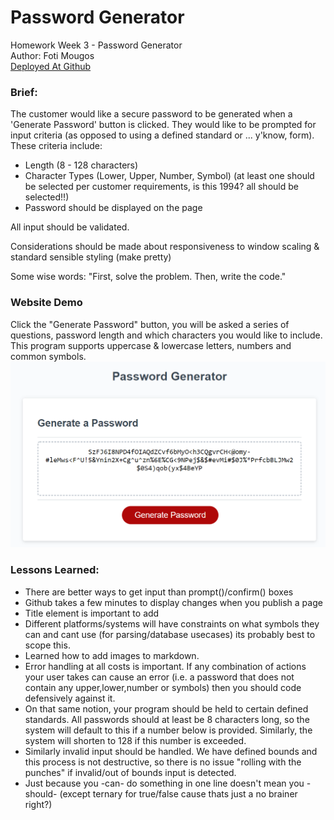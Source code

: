 # Password Generator
Homework Week 3 - Password Generator<br>
Author: Foti Mougos<br>
[Deployed At Github](https://foteye.github.io/Wk3-JS-PasswordGenerator-FotiMougos/ "Deployed at Github")

### Brief:
The customer would like a secure password to be generated when a 'Generate Password' button is clicked. They would like to be prompted for input criteria (as opposed to using a defined standard or ... y'know, form). These criteria include:

  * Length (8 - 128 characters)
  * Character Types (Lower, Upper, Number, Symbol) (at least one should be selected per customer requirements, is this 1994? all should be selected!!)
  * Password should be displayed on the page

All input should be validated.

Considerations should be made about responsiveness to window scaling & standard sensible styling (make pretty)

Some wise words: "First, solve the problem. Then, write the code."

### Website Demo
Click the "Generate Password" button, you will be asked a series of questions, password length and which characters you would like to include. This program supports uppercase & lowercase letters, numbers and common symbols.<br>
![Site Demo](assets/demo/SiteDemo.png "Site Demo")

### Lessons Learned:

  * There are better ways to get input than prompt()/confirm() boxes
  * Github takes a few minutes to display changes when you publish a page
  * Title element is important to add
  * Different platforms/systems will have constraints on what symbols they can and cant use (for parsing/database usecases) its probably best to scope this.
  * Learned how to add images to markdown.
  * Error handling at all costs is important. If any combination of actions your user takes can cause an error (i.e. a password that does not contain any upper,lower,number or symbols) then you should code defensively against it.
  * On that same notion, your program should be held to certain defined standards. All passwords should at least be 8 characters long, so the system will default to this if a number below is provided. Similarly, the system will shorten to 128 if this number is exceeded.
  * Similarly invalid input should be handled. We have defined bounds and this process is not destructive, so there is no issue "rolling with the punches" if invalid/out of bounds input is detected.
  * Just because you -can- do something in one line doesn't mean you -should- (except ternary for true/false cause thats just a no brainer right?)